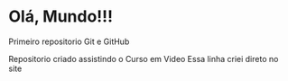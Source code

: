 # Olá, Mundo!!!
 Primeiro repositorio Git e GitHub

 Repositorio criado assistindo o Curso em Video
 Essa linha  criei direto no site
